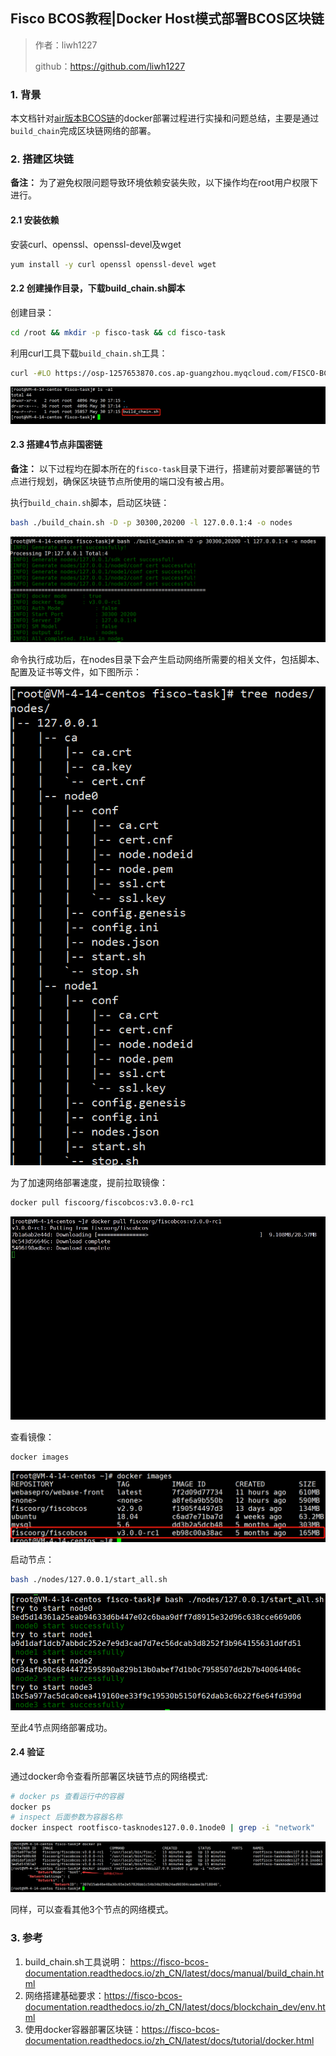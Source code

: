 ## Fisco BCOS教程|Docker Host模式部署BCOS区块链

>作者：liwh1227
>
>github：https://github.com/liwh1227

### 1. 背景

本文档针对[air版本BCOS链](https://fisco-bcos-doc.readthedocs.io/zh_CN/latest/docs/tutorial/air/build_chain.html)的docker部署过程进行实操和问题总结，主要是通过`build_chain`完成区块链网络的部署。

### 2. 搭建区块链

**备注：** 为了避免权限问题导致环境依赖安装失败，以下操作均在root用户权限下进行。

#### 2.1 安装依赖

安装curl、openssl、openssl-devel及wget

```bash
yum install -y curl openssl openssl-devel wget
```

#### 2.2 创建操作目录，下载build_chain.sh脚本

创建目录：

```bash
cd /root && mkdir -p fisco-task && cd fisco-task
```

利用curl工具下载`build_chain.sh`工具：

```bash
curl -#LO https://osp-1257653870.cos.ap-guangzhou.myqcloud.com/FISCO-BCOS/FISCO-BCOS/releases/v3.0.0-rc1/build_chain.sh
```

![](pic/1.png)

#### 2.3 搭建4节点非国密链

**备注：** 以下过程均在脚本所在的`fisco-task`目录下进行，搭建前对要部署链的节点进行规划，确保区块链节点所使用的端口没有被占用。

执行`build_chain.sh`脚本，启动区块链：

```bash
bash ./build_chain.sh -D -p 30300,20200 -l 127.0.0.1:4 -o nodes
```

![](pic/2.png)

命令执行成功后，在nodes目录下会产生启动网络所需要的相关文件，包括脚本、配置及证书等文件，如下图所示：

![](pic\3.png)

为了加速网络部署速度，提前拉取镜像：

```bash
docker pull fiscoorg/fiscobcos:v3.0.0-rc1
```

![](pic/4.gif)

查看镜像：

```bash
docker images
```

![](pic/5.png)

启动节点：

```bash
bash ./nodes/127.0.0.1/start_all.sh
```

![](pic/6.png)

至此4节点网络部署成功。

#### 2.4 验证

通过docker命令查看所部署区块链节点的网络模式:

```bash
# docker ps 查看运行中的容器
docker ps
# inspect 后面参数为容器名称
docker inspect rootfisco-tasknodes127.0.0.1node0 | grep -i "network"
```

![](pic/7.png)

同样，可以查看其他3个节点的网络模式。

### 3. 参考

1. build_chain.sh工具说明： https://fisco-bcos-documentation.readthedocs.io/zh_CN/latest/docs/manual/build_chain.html
2. 网络搭建基础要求：https://fisco-bcos-documentation.readthedocs.io/zh_CN/latest/docs/blockchain_dev/env.html
3. 使用docker容器部署区块链：https://fisco-bcos-documentation.readthedocs.io/zh_CN/latest/docs/tutorial/docker.html